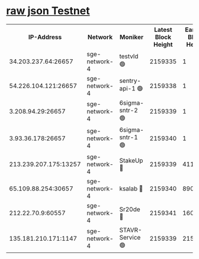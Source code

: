 
[raw json Testnet](https://rpc-check.sget.stavr.tech/sget/rpc-sget-result.json)
=


<table><tr><th>IP-Address</th><th>Network</th><th>Moniker</th><th>Latest Block Height</th><th>Earliest Block Height</th><th>Catching Up</th><th>Tx Index</th><th>Voting Power</th><th>Scan Time</th></tr><tr><td>34.203.237.64:26657</td><td>sge-network-4</td><td>testvld 🟢</td><td>2159335</td><td>1</td><td>False</td><td>on</td><td>0</td><td>2024-03-24T21:23:32.410758715UTC</td></tr><tr><td>54.226.104.121:26657</td><td>sge-network-4</td><td>sentry-api-1 🟢</td><td>2159338</td><td>1</td><td>False</td><td>on</td><td>0</td><td>2024-03-24T21:23:45.272395575UTC</td></tr><tr><td>3.208.94.29:26657</td><td>sge-network-4</td><td>6sigma-sntr-2 🟢</td><td>2159339</td><td>1</td><td>False</td><td>on</td><td>0</td><td>2024-03-24T21:23:52.546274503UTC</td></tr><tr><td>3.93.36.178:26657</td><td>sge-network-4</td><td>6sigma-sntr-1 🟢</td><td>2159340</td><td>1</td><td>False</td><td>on</td><td>0</td><td>2024-03-24T21:23:57.212937597UTC</td></tr><tr><td>213.239.207.175:13257</td><td>sge-network-4</td><td>StakeUp 🔴</td><td>2159339</td><td>411001</td><td>False</td><td>off</td><td>100</td><td>2024-03-24T21:23:51.633134996UTC</td></tr><tr><td>65.109.88.254:30657</td><td>sge-network-4</td><td>ksalab 🔴</td><td>2159340</td><td>890001</td><td>False</td><td>on</td><td>3497</td><td>2024-03-24T21:23:59.577526867UTC</td></tr><tr><td>212.22.70.9:60557</td><td>sge-network-4</td><td>Sr20de 🔴</td><td>2159341</td><td>1608978</td><td>False</td><td>on</td><td>133</td><td>2024-03-24T21:24:02.127714447UTC</td></tr><tr><td>135.181.210.171:1147</td><td>sge-network-4</td><td>STAVR-Service 🟢</td><td>2159339</td><td>2155001</td><td>False</td><td>on</td><td>0</td><td>2024-03-24T21:23:51.921355629UTC</td></tr></table>
